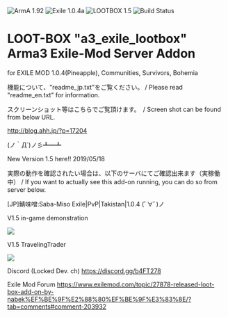 ![ArmA 1.92](https://img.shields.io/badge/Arma-1.92-blue.svg) ![Exile 1.0.4a](https://img.shields.io/badge/Exile-1.0.4a-C72651.svg) ![LOOTBOX 1.5](https://img.shields.io/badge/LOOTBOX-v1.5-orange.svg) ![Build Status](https://img.shields.io/badge/build-passing-brightgreen.svg)

# LOOT-BOX "a3_exile_lootbox" Arma3 Exile-Mod Server Addon

for EXILE MOD 1.0.4(Pineapple), Communities, Survivors, Bohemia

機能について、"readme_jp.txt"をご覧ください。 / Please read "readme_en.txt" for information.

スクリーンショット等はこちらでご覧頂けます。　/ Screen shot can be found from below URL.

http://blog.ahh.jp/?p=17204

(ノ｀Д´)ノ彡┻━┻

New Version 1.5 here!!  2019/05/18

実際の動作を確認されたい場合は、以下のサーバにてご確認出来ます（実稼働中） / If you want to actually see this add-on running, you can do so from server below.

[JP]鯖味噌:Saba-Miso Exile|PvP|Takistan|1.0.4
(ﾟ∀ﾟ)ノ

V1.5 in-game demonstration

[![](http://img.youtube.com/vi/pVbM1F78G6M/0.jpg)](http://www.youtube.com/watch?v=pVbM1F78G6M "")

V1.5 TravelingTrader

[![](http://img.youtube.com/vi/xOWREQskIwM/0.jpg)](http://www.youtube.com/watch?v=xOWREQskIwM "")

Discord (Locked Dev. ch)
https://discord.gg/b4FT278

Exile Mod Forum
https://www.exilemod.com/topic/27878-released-loot-box-add-on-by-nabek%EF%BE%9F%E2%88%80%EF%BE%9F%E3%83%8E/?tab=comments#comment-203932
